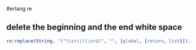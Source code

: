 #erlang re

## delete the beginning and the end white space

``` erlang
re:replace(String, "(^\\s+)|(\\s+$)", "", [global, {return, list}]).
```
